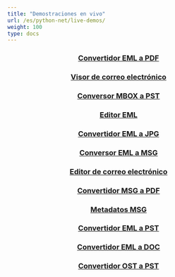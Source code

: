 ```yaml
---
title: "Demostraciones en vivo"
url: /es/python-net/live-demos/
weight: 100
type: docs
---
```


<div class="row">
<div class="col-md-3 tc">
<a href="https://products.aspose.app/email/es/conversion/eml-to-pdf">
<div class="democard">
<h3 style="text-align: center">
Convertidor EML a PDF
</h3>
</div>
</a>
</div>

<div class="col-md-3 tc">
<a href="https://products.aspose.app/email/es/viewer">
<div class="democard">
<h3 style="text-align: center">
Visor de correo electrónico
</h3>
</div>
</a>
</div>

<div class="col-md-3 tc">
<a href="https://products.aspose.app/email/es/conversion/mbox-to-pst">
<div class="democard">
<h3 style="text-align: center">
Conversor MBOX a PST
</h3>
</div>
</a>
</div>

<div class="col-md-3 tc">
<a href="https://products.aspose.app/email/es/editor/eml">
<div class="democard">
<h3 style="text-align: center">
Editor EML
</h3>
</div>
</a>
</div>
</div>

<div class="row">

<div class="col-md-3 tc">
<a href="https://products.aspose.app/email/es/conversion/eml-to-jpg">
<div class="democard">
<h3 style="text-align: center">
Convertidor EML a JPG
</h3>
</div>
</a>
</div>

<div class="col-md-3 tc">
<a href="https://products.aspose.app/email/es/conversion/eml-to-msg">
<div class="democard">
<h3 style="text-align: center">
Conversor EML a MSG
</h3>
</div>
</a>
</div>

<div class="col-md-3 tc">
<a href="https://products.aspose.app/email/es/editor">
<div class="democard">
<h3 style="text-align: center">
Editor de correo electrónico
</h3>
</div>
</a>
</div>

<div class="col-md-3 tc">
<a href="https://products.aspose.app/email/es/conversion/msg-to-pdf">
<div class="democard">
<h3 style="text-align: center">
Convertidor MSG a PDF
</h3>
</div>
</a>
</div>

</div>

<div class="row">

<div class="col-md-3 tc">
<a href="https://products.aspose.app/email/es/metadata/msg">
<div class="democard">
<h3 style="text-align: center">
Metadatos MSG
</h3>
</div>
</a>
</div>

<div class="col-md-3 tc">
<a href="https://products.aspose.app/email/es/conversion/eml-to-pst">
<div class="democard">
<h3 style="text-align: center">
Convertidor EML a PST
</h3>
</div>
</a>
</div>

<div class="col-md-3 tc">
<a href="https://products.aspose.app/email/es/conversion/eml-to-doc">
<div class="democard">
<h3 style="text-align: center">
Convertidor EML a DOC
</h3>
</div>
</a>
</div>

<div class="col-md-3 tc">
<a href="https://products.aspose.app/email/es/conversion/ost-to-pst">
<div class="democard">
<h3 style="text-align: center">
Convertidor OST a PST
</h3>
</div>
</a>
</div>

</div>





<style>
.tarjeta demo {
 relleno: 20px;
 fondo: #f5f7fb;
 radio del borde: 12 px;
 altura mínima: 150 px;
 pantalla: flex;
 alinear elementos: centro;
 justificar-contenido: center;
 flex-flow: columna;
 box-shadow: 0 20px 10px -26px #333;
 borde: 1 px sólido #f2f2f2;
 margen superior: 50 px;
}
</style>
